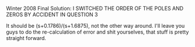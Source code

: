 Winter 2008 Final Solution: I SWITCHED THE ORDER OF THE POLES AND ZEROS BY ACCIDENT IN QUESTION 3

It should be (s+0.1786)/(s+1.6875), not the other way around. I'll leave you guys to do the re-calculation of error and shit yourselves, that stuff is pretty straight forward.
